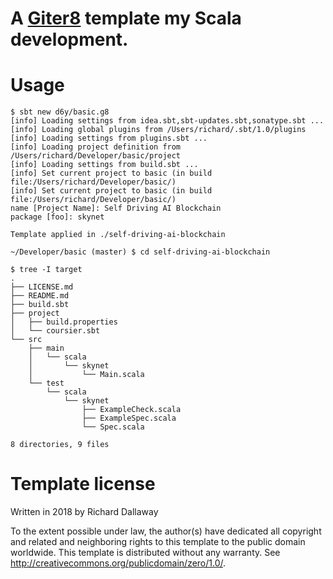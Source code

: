 # A [Giter8][g8] template my Scala development.

# Usage

```
$ sbt new d6y/basic.g8
[info] Loading settings from idea.sbt,sbt-updates.sbt,sonatype.sbt ...
[info] Loading global plugins from /Users/richard/.sbt/1.0/plugins
[info] Loading settings from plugins.sbt ...
[info] Loading project definition from /Users/richard/Developer/basic/project
[info] Loading settings from build.sbt ...
[info] Set current project to basic (in build file:/Users/richard/Developer/basic/)
[info] Set current project to basic (in build file:/Users/richard/Developer/basic/)
name [Project Name]: Self Driving AI Blockchain
package [foo]: skynet

Template applied in ./self-driving-ai-blockchain

~/Developer/basic (master) $ cd self-driving-ai-blockchain

$ tree -I target
.
├── LICENSE.md
├── README.md
├── build.sbt
├── project
│   ├── build.properties
│   └── coursier.sbt
└── src
    ├── main
    │   └── scala
    │       └── skynet
    │           └── Main.scala
    └── test
        └── scala
            └── skynet
                ├── ExampleCheck.scala
                ├── ExampleSpec.scala
                └── Spec.scala

8 directories, 9 files
```


# Template license
Written in 2018 by Richard Dallaway

To the extent possible under law, the author(s) have dedicated all copyright and related
and neighboring rights to this template to the public domain worldwide.
This template is distributed without any warranty. See <http://creativecommons.org/publicdomain/zero/1.0/>.

[g8]: http://www.foundweekends.org/giter8/
